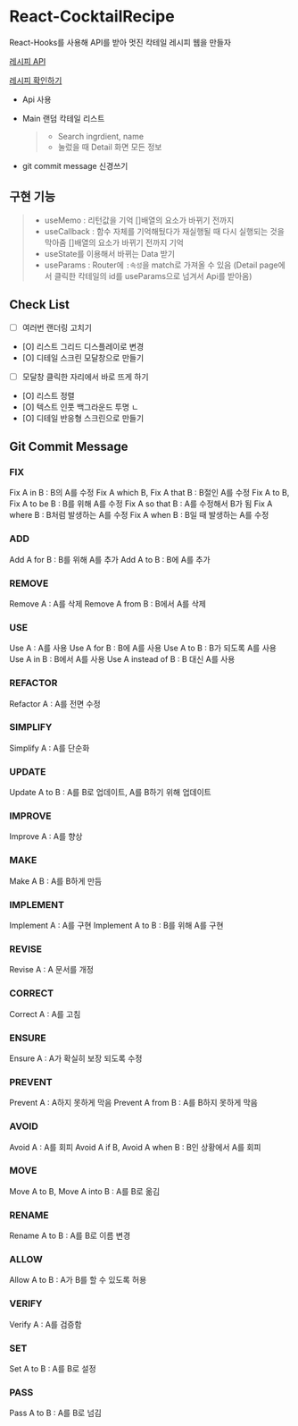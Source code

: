 # React-CocktailRecipe

React-Hooks를 사용해 API를 받아 멋진 칵테일 레시피 웹을 만들자

[레시피 API](https://www.thecocktaildb.com/api.php)

[레시피 확인하기](https://reactcocktailrecipe.netlify.app/#/)

- Api 사용
- Main 랜덤 칵테일 리스트

  > - Search ingrdient, name
  > - 눌렀을 때 Detail 화면 모든 정보

- git commit message 신경쓰기

## 구현 기능

> - useMemo : 리턴값을 기억 []배열의 요소가 바뀌기 전까지
> - useCallback : 함수 자체를 기억해뒀다가 재실행될 때 다시 실행되는 것을 막아줌 []배열의 요소가 바뀌기 전까지 기억
> - useState를 이용해서 바뀌는 Data 받기
> - useParams : Router에 `:속성`을 match로 가져올 수 있음 (Detail page에서 클릭한 칵테일의 id를 useParams으로 넘겨서 Api를 받아옴)

## Check List

- [ ] 여러번 랜더링 고치기
- [O] 리스트 그리드 디스플레이로 변경
- [O] 디테일 스크린 모달창으로 만들기
- [ ] 모달창 클릭한 자리에서 바로 뜨게 하기
- [O] 리스트 정렬
- [O] 텍스트 인풋 백그라운드 투명 ㄴ
- [O] 디테일 반응형 스크린으로 만들기

## Git Commit Message

### FIX

Fix A in B : B의 A를 수정
Fix A which B, Fix A that B : B절인 A를 수정
Fix A to B, Fix A to be B : B를 위해 A를 수정
Fix A so that B : A를 수정해서 B가 됨
Fix A where B : B처럼 발생하는 A를 수정
Fix A when B : B일 때 발생하는 A를 수정

### ADD

Add A for B : B를 위해 A를 추가
Add A to B : B에 A를 추가

### REMOVE

Remove A : A를 삭제
Remove A from B : B에서 A를 삭제

### USE

Use A : A를 사용
Use A for B : B에 A를 사용
Use A to B : B가 되도록 A를 사용
Use A in B : B에서 A를 사용
Use A instead of B : B 대신 A를 사용

### REFACTOR

Refactor A : A를 전면 수정

### SIMPLIFY

Simplify A : A를 단순화

### UPDATE

Update A to B : A를 B로 업데이트, A를 B하기 위해 업데이트

### IMPROVE

Improve A : A를 향상

### MAKE

Make A B : A를 B하게 만듬

### IMPLEMENT

Implement A : A를 구현
Implement A to B : B를 위해 A를 구현

### REVISE

Revise A : A 문서를 개정

### CORRECT

Correct A : A를 고침

### ENSURE

Ensure A : A가 확실히 보장 되도록 수정

### PREVENT

Prevent A : A하지 못하게 막음
Prevent A from B : A를 B하지 못하게 막음

### AVOID

Avoid A : A를 회피
Avoid A if B, Avoid A when B : B인 상황에서 A를 회피

### MOVE

Move A to B, Move A into B : A를 B로 옮김

### RENAME

Rename A to B : A를 B로 이름 변경

### ALLOW

Allow A to B : A가 B를 할 수 있도록 허용

### VERIFY

Verify A : A를 검증함

### SET

Set A to B : A를 B로 설정

### PASS

Pass A to B : A를 B로 넘김

